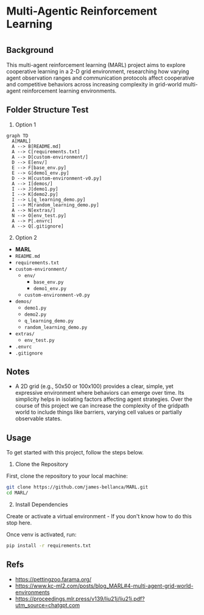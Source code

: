 # Multi-Agentic Reinforcement Learning
# 
## Background
This multi-agent reinforcement learning (MARL) project aims to explore cooperative learning in 
a 2-D grid environment, researching how varying agent observation ranges and communication protocols affect cooperative and competitive behaviors across increasing complexity in grid-world multi-agent reinforcement learning environments.


## Folder Structure Test
1. Option 1

```mermaid
graph TD
  A[MARL]
  A --> B[README.md]
  A --> C[requirements.txt]
  A --> D[custom-environment/]
  D --> E[env/]
  E --> F[base_env.py]
  E --> G[demo1_env.py]
  D --> H[custom-environment-v0.py]
  A --> I[demos/]
  I --> J[demo1.py]
  I --> K[demo2.py]
  I --> L[q_learning_demo.py]
  I --> M[random_learning_demo.py]
  A --> N[extras/]
  N --> O[env_test.py]
  A --> P[.envrc]
  A --> Q[.gitignore]
  ```

  2. Option 2
  - **MARL**
  - `README.md`
  - `requirements.txt`
  - `custom-environment/`
    - `env/`
      - `base_env.py`
      - `demo1_env.py`
    - `custom-environment-v0.py`
  - `demos/`
    - `demo1.py`
    - `demo2.py`
    - `q_learning_demo.py`
    - `random_learning_demo.py`
  - `extras/`
    - `env_test.py`
  - `.envrc`
  - `.gitignore`
  

## Notes
- A 2D grid (e.g., 50x50 or 100x100) provides a clear, simple, yet expressive environment where behaviors can emerge over time. Its simplicity helps in isolating factors affecting agent strategies. Over the course of this project we can increase the complexity of the gridpath world to include things like barriers, varying cell values or partially observable states.

## Usage
To get started with this project, follow the steps below.

1. Clone the Repository
   
First, clone the repository to your local machine:

```bash
git clone https://github.com/james-bellanca/MARL.git
cd MARL/
```

2. Install Dependencies

Create or activate a virtual environment - If you don't know how to do this stop here.

Once venv is activated, run: 
```bash
pip install -r requirements.txt
```


## Refs
- https://pettingzoo.farama.org/
- https://www.kc-ml2.com/posts/blog_MARL#4-multi-agent-grid-world-environments
- https://proceedings.mlr.press/v139/liu21j/liu21j.pdf?utm_source=chatgpt.com
